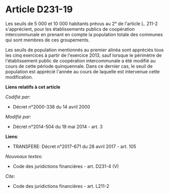 # Article D231-19

Les seuils de 5 000 et 10 000 habitants prévus au 2° de l'article L. 211-2 s'apprécient, pour les établissements publics de
coopération intercommunale en prenant en compte la population totale des communes qui sont membres de ces groupements. 

Les seuils de population mentionnés au premier alinéa sont appréciés tous les cinq exercices à partir de l'exercice 2013,
sauf lorsque le périmètre de l'établissement public de coopération intercommunale a été modifié au cours de cette période
quinquennale. Dans ce dernier cas, le seuil de population est apprécié l'année au cours de laquelle est intervenue cette
modification.

**Liens relatifs à cet article**

_Codifié par_:

  - Décret n°2000-338 du 14 avril 2000

_Modifié par_:

  - Décret n°2014-504 du 19 mai 2014 - art. 3

**Liens**:

  - TRANSFERE: Décret n°2017-671 du 28 avril 2017 - art. 105

_Nouveaux textes_:

  - Code des juridictions financières - art. D231-4 (V)

_Cite_:

  - Code des juridictions financières - art. L211-2

